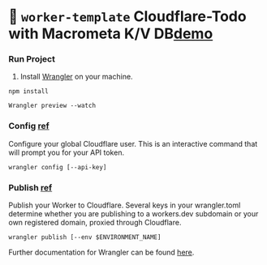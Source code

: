 # 👷 `worker-template` Cloudflare-Todo  with Macrometa K/V DB[demo](https://couldflare-todo.solanki.workers.dev/)

### Run Project

1. Install [Wrangler](https://github.com/cloudflare/wrangler) on your machine.

```
npm install

Wrangler preview --watch
```

### Config [ref](https://developers.cloudflare.com/workers/tooling/wrangler/commands/#config)

Configure your global Cloudflare user. This is an interactive command that will prompt you for your API token.

```
wrangler config [--api-key]
```

### Publish [ref](https://developers.cloudflare.com/workers/tooling/wrangler/commands/#publish)

Publish your Worker to Cloudflare. Several keys in your wrangler.toml determine whether you are publishing to a workers.dev subdomain or your own registered domain, proxied through Cloudflare.

```
wrangler publish [--env $ENVIRONMENT_NAME]
```

Further documentation for Wrangler can be found [here](https://developers.cloudflare.com/workers/tooling/wrangler).
